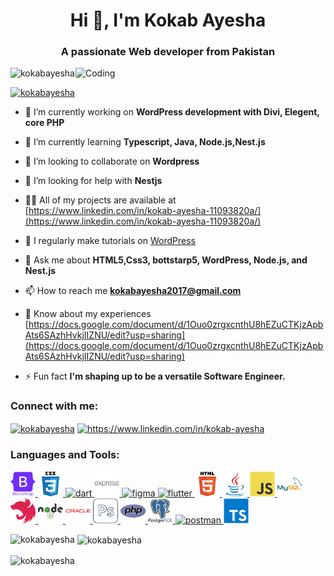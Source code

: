<h1 align="center">Hi 👋, I'm Kokab Ayesha</h1>
<h3 align="center">A passionate Web developer from Pakistan</h3>
<img align="right" alt="Coding" width="400" src="https://user-images.githubusercontent.com/59734313/157189039-c09b3e38-9f42-42c0-ab54-14f1574190a7.gif">

<p align="left"> <img src="https://komarev.com/ghpvc/?username=kokabayesha&label=Profile%20views&color=0e75b6&style=flat" alt="kokabayesha" /> </p>

<p align="left"> <a href="https://twitter.com/kokabayesha" target="blank"><img src="https://img.shields.io/twitter/follow/kokabayesha?logo=twitter&style=for-the-badge" alt="kokabayesha" /></a> </p>

- 🔭 I’m currently working on **WordPress development with Divi, Elegent, core PHP**

- 🌱 I’m currently learning **Typescript, Java, Node.js,Nest.js**

- 👯 I’m looking to collaborate on **Wordpress**

- 🤝 I’m looking for help with **Nestjs**

- 👨‍💻 All of my projects are available at [https://www.linkedin.com/in/kokab-ayesha-11093820a/](https://www.linkedin.com/in/kokab-ayesha-11093820a/)

- 📝 I regularly make tutorials on [WordPress](WordPress)

- 💬 Ask me about **HTML5,Css3, bottstarp5, WordPress, Node.js, and Nest.js**

- 📫 How to reach me **kokabayesha2017@gmail.com**

- 📄 Know about my experiences [https://docs.google.com/document/d/1Ouo0zrgxcnthU8hEZuCTKjzApbAts6SAzhHvkjIIZNU/edit?usp=sharing](https://docs.google.com/document/d/1Ouo0zrgxcnthU8hEZuCTKjzApbAts6SAzhHvkjIIZNU/edit?usp=sharing)

- ⚡ Fun fact **I'm shaping up to be a versatile Software Engineer.**

<h3 align="left">Connect with me:</h3>
<p align="left">
<a href="https://twitter.com/kokabayesha" target="blank"><img align="center" src="https://raw.githubusercontent.com/rahuldkjain/github-profile-readme-generator/master/src/images/icons/Social/twitter.svg" alt="kokabayesha" height="30" width="40" /></a>
<a href="https://linkedin.com/in/https://www.linkedin.com/in/kokab-ayesha" target="blank"><img align="center" src="https://raw.githubusercontent.com/rahuldkjain/github-profile-readme-generator/master/src/images/icons/Social/linked-in-alt.svg" alt="https://www.linkedin.com/in/kokab-ayesha" height="30" width="40" /></a>
</p>

<h3 align="left">Languages and Tools:</h3>
<p align="left"> <a href="https://getbootstrap.com" target="_blank" rel="noreferrer"> <img src="https://raw.githubusercontent.com/devicons/devicon/master/icons/bootstrap/bootstrap-plain-wordmark.svg" alt="bootstrap" width="40" height="40"/> </a> <a href="https://www.w3schools.com/css/" target="_blank" rel="noreferrer"> <img src="https://raw.githubusercontent.com/devicons/devicon/master/icons/css3/css3-original-wordmark.svg" alt="css3" width="40" height="40"/> </a> <a href="https://dart.dev" target="_blank" rel="noreferrer"> <img src="https://www.vectorlogo.zone/logos/dartlang/dartlang-icon.svg" alt="dart" width="40" height="40"/> </a> <a href="https://expressjs.com" target="_blank" rel="noreferrer"> <img src="https://raw.githubusercontent.com/devicons/devicon/master/icons/express/express-original-wordmark.svg" alt="express" width="40" height="40"/> </a> <a href="https://www.figma.com/" target="_blank" rel="noreferrer"> <img src="https://www.vectorlogo.zone/logos/figma/figma-icon.svg" alt="figma" width="40" height="40"/> </a> <a href="https://flutter.dev" target="_blank" rel="noreferrer"> <img src="https://www.vectorlogo.zone/logos/flutterio/flutterio-icon.svg" alt="flutter" width="40" height="40"/> </a> <a href="https://www.w3.org/html/" target="_blank" rel="noreferrer"> <img src="https://raw.githubusercontent.com/devicons/devicon/master/icons/html5/html5-original-wordmark.svg" alt="html5" width="40" height="40"/> </a> <a href="https://www.java.com" target="_blank" rel="noreferrer"> <img src="https://raw.githubusercontent.com/devicons/devicon/master/icons/java/java-original.svg" alt="java" width="40" height="40"/> </a> <a href="https://developer.mozilla.org/en-US/docs/Web/JavaScript" target="_blank" rel="noreferrer"> <img src="https://raw.githubusercontent.com/devicons/devicon/master/icons/javascript/javascript-original.svg" alt="javascript" width="40" height="40"/> </a> <a href="https://www.mysql.com/" target="_blank" rel="noreferrer"> <img src="https://raw.githubusercontent.com/devicons/devicon/master/icons/mysql/mysql-original-wordmark.svg" alt="mysql" width="40" height="40"/> </a> <a href="https://nestjs.com/" target="_blank" rel="noreferrer"> <img src="https://raw.githubusercontent.com/devicons/devicon/master/icons/nestjs/nestjs-plain.svg" alt="nestjs" width="40" height="40"/> </a> <a href="https://nodejs.org" target="_blank" rel="noreferrer"> <img src="https://raw.githubusercontent.com/devicons/devicon/master/icons/nodejs/nodejs-original-wordmark.svg" alt="nodejs" width="40" height="40"/> </a> <a href="https://www.oracle.com/" target="_blank" rel="noreferrer"> <img src="https://raw.githubusercontent.com/devicons/devicon/master/icons/oracle/oracle-original.svg" alt="oracle" width="40" height="40"/> </a> <a href="https://www.photoshop.com/en" target="_blank" rel="noreferrer"> <img src="https://raw.githubusercontent.com/devicons/devicon/master/icons/photoshop/photoshop-line.svg" alt="photoshop" width="40" height="40"/> </a> <a href="https://www.php.net" target="_blank" rel="noreferrer"> <img src="https://raw.githubusercontent.com/devicons/devicon/master/icons/php/php-original.svg" alt="php" width="40" height="40"/> </a> <a href="https://www.postgresql.org" target="_blank" rel="noreferrer"> <img src="https://raw.githubusercontent.com/devicons/devicon/master/icons/postgresql/postgresql-original-wordmark.svg" alt="postgresql" width="40" height="40"/> </a> <a href="https://postman.com" target="_blank" rel="noreferrer"> <img src="https://www.vectorlogo.zone/logos/getpostman/getpostman-icon.svg" alt="postman" width="40" height="40"/> </a> <a href="https://www.typescriptlang.org/" target="_blank" rel="noreferrer"> <img src="https://raw.githubusercontent.com/devicons/devicon/master/icons/typescript/typescript-original.svg" alt="typescript" width="40" height="40"/> </a> </p>

<p><img align="left" src="https://github-readme-stats.vercel.app/api/top-langs?username=kokabayesha&show_icons=true&locale=en&layout=compact" alt="kokabayesha" /></p>

<p>&nbsp;<img align="center" src="https://github-readme-stats.vercel.app/api?username=kokabayesha&show_icons=true&locale=en" alt="kokabayesha" /></p>

<p><img align="center" src="https://github-readme-streak-stats.herokuapp.com/?user=kokabayesha&" alt="kokabayesha" /></p>

